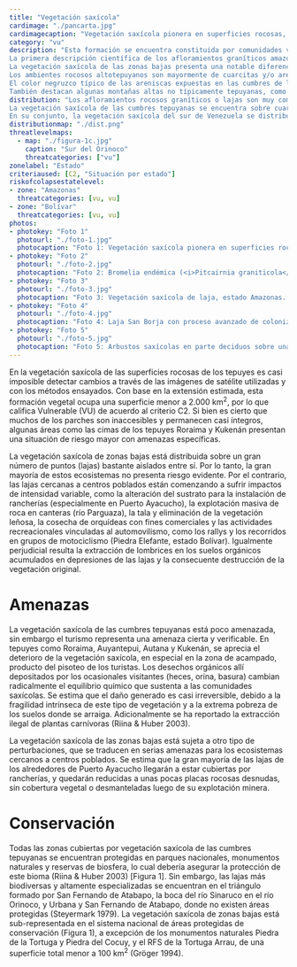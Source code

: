 ```yaml
---
title: "Vegetación saxícola"
cardimage: "./pancarta.jpg"
cardimagecaption: "Vegetación saxícola pionera en superficies rocosas, tepuy Roraima, estado Bolívar. <i>Christian Ceccarelli Navarro</i>"
category: "vu"
description: "Esta formación se encuentra constituida por comunidades vegetales altamente especializadas que crecen sobre substratos rocosos en el sur de Venezuela. Comprende dos ambientes rocosos muy diferentes: 1) las comunidades vegetales que crecen sobre los afloramientos rocosos graníticos en las tierras bajas macrotérmicas (>24°C), y 2) las comunidades vegetales adheridas a las paredes y superficies rocosas de las cimas de los tepuyes en regímenes desde mesotérmico (12-24°C) hasta submicrotérmico (9-12°C) (Riina & Huber 2003).<br><br>
La primera descripción científica de los afloramientos graníticos amazónicos (lajas) fue proporcionada por Humboldt en el relato de su viaje al Alto Orinoco. La coloración negra, intensa y brillante de las lajas le indujo a proponer que se trataba de una costra de manganeso depositada por el agua del río Orinoco sobre estas rocas (Humboldt 1956). Humboldt también notó que las plantas que crecían sobre ellas, en un ambiente sumamente caluroso y con fuertes limitaciones hídricas, eran muy extrañas y virtualmente todas sus colecciones botánicas, realizadas principalmente en las lajas de Atures y Maypures, resultaron ser nuevas para la ciencia.<br><br>
La vegetación saxícola de las zonas bajas presenta una notable diferenciación florística. Varias familias, como Bromeliaceae, Melastomataceae, Apocynaceae y Bombacaceae tienen especies endémicas a este hábitat (Huber 1995c). De hecho, la concentración de estas comunidades especializadas, en los alrededores de Puerto Ayacucho, animó a Steyermark (1979) a proponer la existencia de un centro de diversificación llamado “Atures”. La vegetación arraigada en estas lajas presenta una secuencia sucesional característica determinada por los microhábitats: pionera sobre la roca abierta con cianobacterias, líquenes y musgos (Foto 1); colonias efímeras de <i>Utricularia, Genlisea</i> y <i>Mayaca</i> en las depresiones someras; pionera casmófita en grietas y canales de drenaje sobre la roca con colonias más o menos extensas de bromelias (Foto 2); pionera fruticosa en depresiones con hierbas poiquilohidras y pequeños arbustos; y bosquecillos más o menos desarrollados en depresiones más grandes, dominados por bombacáceas, bignoniáceas, rubiáceas y la palma <i>Syagrus orinocensis</i> (Gröger 1994).<br><br>
Los ambientes rocosos altotepuyanos son mayormente de cuarcitas y/o areniscas precámbricas del grupo Roraima. Estas rocas, al disgregarse en el proceso de meteorización, virtualmente no liberan minerales nutrientes y apenas producen granos de sílice pura una vez disuelto el cemento que las unía en las finas capas de sedimentación. Por lo tanto, las plantas que crecen sobre estas rocas deben obtener sus nutrientes de las aguas de escorrentía, o de la materia orgánica que se acumula en las fisuras y pequeñas grietas del substrato rocoso (Gröger 1994, Huber 1995c).<br><br>
El color negruzco típico de las areniscas expuestas en las cumbres de los tepuyes se debe a la vegetación saxícola pionera formada por las algas verdiazules o cianobacterias. A estos colonizadores les siguen algunos líquenes fruticosos, y crustáceos de los géneros <i>Siphula, Caloplaca, Xanthoparmelia</i> y <i>Usnea</i>. En depresiones algo más profundas o en grietas más anchas pronto se instalan plantas vasculares que también forman parte de estas comunidades saxícolas; las especies más importantes pertenecen a las Bromeliaceae, en especial varias plantas endémicas de los géneros <i>Lindmania, Navia</i> y <i>Brocchinia</i>. En la siguiente etapa de colonización intervienen, mayormente, plantas fanerógamas que ocupan los espacios abiertos entre las fisuras y las depresiones en las cuales se han ido acumulando detritos producidos por las algas y los líquenes (Riina & Huber 2003).<br><br>
También destacan algunas montañas altas no típicamente tepuyanas, como las sierras graníticas de Maigualida entre Bolívar y Amazonas, con extensas superficies rocosas abiertas (del granito de Sta. Rosalía) y con una flora y vegetación saxícola similar a la encontrada en las cumbres tepuyanas, pero con algunas especies endémicas peculiares."
distribution: "Los afloramientos rocosos graníticos o lajas son muy comunes en todo el borde noroccidental del Escudo Guayanés (Figura 1). Se ubican mayormente en el norte y centro de Amazonas y en zonas aledañas a Bolívar y Apure. Estas rocas metamórficas antiquísimas (arqueanas) del basamento guayanés pertenecen mayormente al grupo Cuchivero y al batolito de Parguaza. Son rocas ácidas con discretos tenores de feldespato que liberan minerales nutrientes durante el proceso de meteorización. Usualmente se presentan en forma de domos semiesféricos de hasta 200 y 300 m de elevación, con superficies irregulares a veces fuertemente inclinadas, otras veces más bien aplanadas y con un microrelieve ondulado (Zinck, com. pers.) (Foto 3). Están mayormente rodeadas por la matriz boscosa de las tierras bajas amazónicas, pero también pueden resaltar vistosamente en las sabanas (Foto 4). Las lajas forman un llamativo tipo de paisaje en todo el trecho del Orinoco medio, que va desde los raudales de Maypures en el sur hasta más allá de la confluencia con el río Apure en el norte, especialmente a lo largo de la ribera meridional (Foto 5).<br><br>
La vegetación saxícola de las cumbres tepuyanas se encuentra sobre cuarcitas y areniscas desnudas y predomina, especialmente, en las altas planicies de los tepuyes orientales (Roraima, Kukenán, Ilú y Tramen), la serranía de Los Testigos, Ptari-tepui, el extremo oriental del Auyán-tepui, Aprada-tepui y algunas de las cumbres altas del macizo del Chimantá (Figura 1). Superficies rocosas abiertas también se encuentran, frecuentemente, sobre las numerosas cumbres de la serranía granítica de Maigualida, pero son menos abundantes sobre las cumbres de los tepuyes, tanto en el caso de los amazónicos como en los del sur y suroeste del estado Bolívar (Riina & Huber 2003).<br><br>
En su conjunto, la vegetación saxícola del sur de Venezuela se distribuye en tres regiones (B, C y D) y dentro de éstas, en las subregiones B2 (Apure), B5 (Amazonas), C1 (Amazonas y Bolívar), C2 (Bolívar) y D7 (Bolívar y Amazonas)."
distributionmap: "./dist.png"
threatlevelmaps:
  - map: "./figura-1c.jpg"
    caption: "Sur del Orinoco"
    threatcategories: ["vu"]
zonelabel: "Estado"
criteriaused: [C2, "Situación por estado"]
riskofcolapsestatelevel:
- zone: "Amazonas"
  threatcategories: [vu, vu]
- zone: "Bolívar"
  threatcategories: [vu, vu]
photos:
- photokey: "Foto 1"
  photourl: "./foto-1.jpg"
  photocaption: "Foto 1: Vegetación saxícola pionera en superficies rocosas, tepuy Roraima, estado Bolívar. <i>Christian Ceccarelli Navarro</i>"
- photokey: "Foto 2"
  photourl: "./foto-2.jpg"
  photocaption: "Foto 2: Bromelia endémica (<i>Pitcairnia graniticola</i>), casmófita de la serranía de Maigualida, estado Bolívar. <i>Otto Huber</i>"
- photokey: "Foto 3"
  photourl: "./foto-3.jpg"
  photocaption: "Foto 3: Vegetación saxícola de laja, estado Amazonas. <i>Andreas Gröger</i>"
- photokey: "Foto 4"
  photourl: "./foto-4.jpg"
  photocaption: "Foto 4: Laja San Borja con proceso avanzado de colonización arbórea, entre El Burro y Puerto Ayacucho, estado Amazonas. <i>Giuseppe Colonnello</i>"
- photokey: "Foto 5"
  photourl: "./foto-5.jpg"
  photocaption: "Foto 5: Arbustos saxícolas en parte deciduos sobre una laja de montaña del raudal Gavilán en el río Gavilán, cuenca del río Cataniapo, rodeada por bosque, estado Amazonas. <i>Gustavo Romero</i>"
---
```

En la vegetación saxícola de las superficies rocosas de los tepuyes es casi imposible detectar cambios a través de las imágenes de satélite utilizadas y con los métodos ensayados. Con base en la extensión estimada, esta formación vegetal ocupa una superficie menor a 2.000 km<sup>2</sup>, por lo que califica Vulnerable (VU) de acuerdo al criterio C2. Si bien es cierto que muchos de los parches son inaccesibles y permanecen casi íntegros, algunas áreas como las cimas de los tepuyes Roraima y Kukenán presentan una situación de riesgo mayor con amenazas específicas.

La vegetación saxícola de zonas bajas está distribuida sobre un gran número de puntos (lajas) bastante aislados entre sí. Por lo tanto, la gran mayoría de estos ecosistemas no presenta riesgo evidente. Por el contrario, las lajas cercanas a centros poblados están comenzando a sufrir impactos de intensidad variable, como la alteración del sustrato para la instalación de rancherías (especialmente en Puerto Ayacucho), la explotación masiva de roca en canteras (río Parguaza), la tala y eliminación de la vegetación leñosa, la cosecha de orquídeas con fines comerciales y las actividades recreacionales vinculadas al automovilismo, como los rallys y los recorridos en grupos de motociclismo (Piedra Elefante, estado Bolívar). Igualmente perjudicial resulta la extracción de lombrices en los suelos orgánicos acumulados en depresiones de las lajas y la consecuente destrucción de la vegetación original.

# Amenazas

La vegetación saxícola de las cumbres tepuyanas está poco amenazada, sin embargo el turismo representa una amenaza cierta y verificable. En tepuyes como Roraima, Auyantepui, Autana y Kukenán, se aprecia el deterioro de la vegetación saxícola, en especial en la zona de acampado, producto del pisoteo de los turistas. Los desechos orgánicos allí depositados por los ocasionales visitantes (heces, orina, basura) cambian radicalmente el equilibrio químico que sustenta a las comunidades saxícolas. Se estima que el daño generado es casi irreversible, debido a la fragilidad intrínseca de este tipo de vegetación y a la extrema pobreza de los suelos donde se arraiga. Adicionalmente se ha reportado la extracción ilegal de plantas carnívoras (Riina & Huber 2003).

La vegetación saxícola de las zonas bajas está sujeta a otro tipo de perturbaciones, que se traducen en serias amenazas para los ecosistemas cercanos a centros poblados. Se estima que la gran mayoría de las lajas de los alrededores de Puerto Ayacucho llegarán a estar cubiertas por rancherías, y quedarán reducidas a unas pocas placas rocosas desnudas, sin cobertura vegetal o desmanteladas luego de su explotación minera.

# Conservación

Todas las zonas cubiertas por vegetación saxícola de las cumbres tepuyanas se encuentran protegidas en parques nacionales, monumentos naturales y reservas de biosfera, lo cual debería asegurar la protección de este bioma (Riina & Huber 2003) [Figura 1]. Sin embargo, las lajas más biodiversas y altamente especializadas se encuentran en el triángulo formado por San Fernando de Atabapo, la boca del río Sinaruco en el río Orinoco, y Urbana y San Fernando de Atabapo, donde no existen áreas protegidas (Steyermark 1979). La vegetación saxícola de zonas bajas está sub-representada en el sistema nacional de áreas protegidas de conservación (Figura 1), a excepción de los monumentos naturales Piedra de la Tortuga y Piedra del Cocuy, y el RFS de la Tortuga Arrau, de una superficie total menor a 100 km<sup>2</sup> (Gröger 1994).
